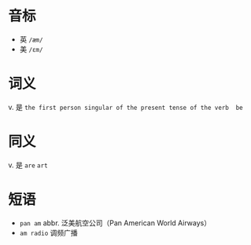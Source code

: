 # 音标

- 英 `/æm/`
- 美 `/ɛm/`

# 词义

v. 是
`the first person singular of the present tense of the verb  be `

# 同义

v. 是
`are` `art`

# 短语

- `pan am` abbr. 泛美航空公司（Pan American World Airways）
- `am radio` 调频广播

